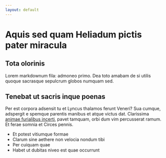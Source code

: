```yaml
---
layout: default
---
```

# Aquis sed quam Heliadum pictis pater miracula

## Tota olorinis

Lorem markdownum fila: admoneo primo. Dea toto amabam de si utilis quoque
sacrasque sepulcrum globos numquam sed.

## Tenebat ut sacris inque poenas

Per est corpora adsensit tu et Lyncus thalamos ferunt Veneri? Sua cumque,
adspergit e spemque parentis manibus et atque victus dat. Clarissima [animae
furialibus incerti](#aliorum), pavet tamquam, orbi dum vim percusserat ramum. Et
ferae somnia et Circes pennis.

- Et potest vitiumque formae
- Clarum sine aethere non velocia nondum tibi
- Per cuiquam quae
- Habet ut dubitas niveo est quae occurrunt